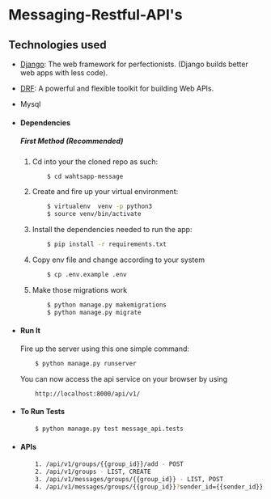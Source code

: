 # Messaging-Restful-API's  

## Technologies used
* [Django](https://www.djangoproject.com/): The web framework for perfectionists. (Django builds better web apps with less code).
* [DRF](www.django-rest-framework.org/): A powerful and flexible toolkit for building Web APIs.
* Mysql

* #### Dependencies
  ##### First Method (Recommended)
    1. Cd into your the cloned repo as such:
        ```bash
            $ cd wahtsapp-message
        ```
    2. Create and fire up your virtual environment:
        ```bash
            $ virtualenv  venv -p python3
            $ source venv/bin/activate
        ```
    3. Install the dependencies needed to run the app:
        ```bash
            $ pip install -r requirements.txt
        ```
    4. Copy env file and change according to your system
        ```bash
            $ cp .env.example .env
        ```
    5. Make those migrations work
        ```bash
            $ python manage.py makemigrations
            $ python manage.py migrate
        ```

* #### Run It
    Fire up the server using this one simple command:
    ```bash
        $ python manage.py runserver
    ```
    You can now access the api service on your browser by using
    ```
        http://localhost:8000/api/v1/
    ```

* ####  To Run Tests
    ```bash
        $ python manage.py test message_api.tests
    ```

* #### APIs
    ```bash
        1. /api/v1/groups/{{group_id}}/add - POST
        2. /api/v1/groups - LIST, CREATE
        3. /api/v1/messages/groups/{{group_id}} - LIST, POST
        4. /api/v1/messages/groups/{{group_id}}?sender_id={{sender_id}} - POST, LIST
    ```